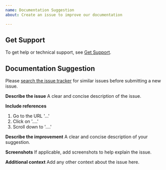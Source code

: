 ```yaml
---
name: Documentation Suggestion
about: Create an issue to improve our documentation

---
```


## Get Support
To get help or technical support, see [Get Support](https://pylonsproject.org/community-support.html).

## Documentation Suggestion

Please [search the issue tracker](https://github.com/Pylons/webtest/issues) for similar issues before submitting a new issue.

**Describe the issue**
A clear and concise description of the issue.

**Include references**
1. Go to the URL '...'
2. Click on '....'
3. Scroll down to '....'

**Describe the improvement**
A clear and concise description of your suggestion.

**Screenshots**
If applicable, add screenshots to help explain the issue.

**Additional context**
Add any other context about the issue here.
